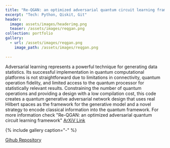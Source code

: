 ```yaml
---
title: "Re-QGAN: an optimized adversarial quantum circuit learning framework"
excerpt: "Tech: Python, Qiskit, Git"
header:
  image: assets/images/headerimg.png 
  teaser: /assets/images/reqgan.png
collection: portfolio
gallery:
  - url: /assets/images/reqgan.png
    image_path: /assets/images/reqgan.png
   
---
```


Adversarial learning represents a powerful technique for generating data statistics. Its successful implementation in quantum computational platforms is not straightforward due to limitations in connectivity, quantum operation fidelity, and limited access to the quantum processor for statistically relevant results. Constraining the number of quantum operations and providing a design with a low compilation cost, this code creates a quantum generative adversarial network design that uses real Hilbert spaces as the framework for the generative model and a novel strategy to encode classical information into the quantum framework. For more information check "Re-QGAN: an optimized adversarial quantum circuit learning framework" [ArXiV Link](https://arxiv.org/abs/2208.02165)

{% include gallery caption="-" %}

[Gihub Repository]([https://github.com/sandra-nguemto/data_wrangling_pandas](https://github.com/sandra-nguemto/Re-QGAN)https://github.com/sandra-nguemto/Re-QGAN)

